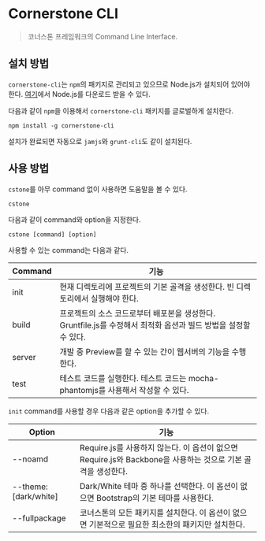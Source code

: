 # Cornerstone CLI
> 코너스톤 프레임워크의 Command Line Interface.

## 설치 방법

`cornerstone-cli`는 `npm`의 패키지로 관리되고 있으므로 Node.js가 설치되어 있어야 한다. [여기](http://www.nodejs.org/download/)에서 Node.js를 다운로드 받을 수 있다.

다음과 같이 `npm`을 이용해서 `cornerstone-cli` 패키지를 글로벌하게 설치한다.

```shell
npm install -g cornerstone-cli
```

설치가 완료되면 자동으로 `jamjs`와 `grunt-cli`도 같이 설치된다.

## 사용 방법

`cstone`를 아무 command 없이 사용하면 도움말을 볼 수 있다.

```shell
cstone
```

다음과 같이 command와 option을 지정한다.

```shell
cstone [command] [option]
```

사용할 수 있는 command는 다음과 같다.

| Command | 기능                                                                                     |
| ------- | --------------------------------------------------------------------------------------- |
| init    | 현재 디렉토리에 프로젝트의 기본 골격을 생성한다. 빈 디렉토리에서 실행해야 한다.                            |
| build   | 프로젝트의 소스 코드로부터 배포본을 생성한다. Gruntfile.js를 수정해서 최적화 옵션과 빌드 방법을 설정할 수 있다. |
| server  | 개발 중 Preview를 할 수 있는 간이 웹서버의 기능을 수행한다.                                         |
| test    | 테스트 코드를 실행한다. 테스트 코드는 mocha-phantomjs를 사용해서 작성할 수 있다.                       |

`init` command를 사용할 경우 다음과 같은 option을 추가할 수 있다.

| Option               | 기능                                                                                       |
| -------------------- | ----------------------------------------------------------------------------------------- |
| --noamd              | Require.js를 사용하지 않는다. 이 옵션이 없으면 Require.js와 Backbone을 사용하는 것으로 기본 골격을 생성한다. |
| --theme:[dark/white] | Dark/White 테마 중 하나를 선택한다. 이 옵션이 없으면 Bootstrap의 기본 테마를 사용한다.                   |
| --fullpackage        | 코너스톤의 모든 패키지를 설치한다. 이 옵션이 없으면 기본적으로 필요한 최소한의 패키지만 설치한다.                 |
